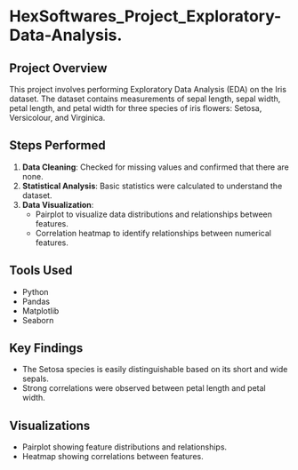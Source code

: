 # HexSoftwares_Project_Exploratory-Data-Analysis.

## Project Overview
This project involves performing Exploratory Data Analysis (EDA) on the Iris dataset. The dataset contains measurements of sepal length, sepal width, petal length, and petal width for three species of iris flowers: Setosa, Versicolour, and Virginica.

## Steps Performed
1. **Data Cleaning**: Checked for missing values and confirmed that there are none.
2. **Statistical Analysis**: Basic statistics were calculated to understand the dataset.
3. **Data Visualization**:
   - Pairplot to visualize data distributions and relationships between features.
   - Correlation heatmap to identify relationships between numerical features.

## Tools Used
- Python
- Pandas
- Matplotlib
- Seaborn

## Key Findings
- The Setosa species is easily distinguishable based on its short and wide sepals.
- Strong correlations were observed between petal length and petal width.

## Visualizations
- Pairplot showing feature distributions and relationships.
- Heatmap showing correlations between features.

